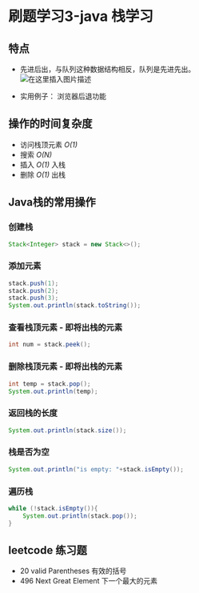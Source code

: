 # 刷题学习3-java 栈学习



## 特点
* 先进后出，与队列这种数据结构相反，队列是先进先出。
![在这里插入图片描述](https://img-blog.csdnimg.cn/ebbc38603f6f45639232f42e5001f34a.png?x-oss-process=image/watermark,type_ZHJvaWRzYW5zZmFsbGJhY2s,shadow_50,text_Q1NETiBAU3R1X2FydA==,size_20,color_FFFFFF,t_70,g_se,x_16#pic_center)

* 实用例子： 浏览器后退功能

## 操作的时间复杂度
* 访问栈顶元素 _O(1)_  
* 搜索 _O(N)_  
* 插入 _O(1)_ 入栈  
* 删除 _O(1)_ 出栈  

## Java栈的常用操作
### 创建栈
```java
Stack<Integer> stack = new Stack<>();
```
### 添加元素
```java
stack.push(1);
stack.push(2);
stack.push(3);
System.out.println(stack.toString());
```
### 查看栈顶元素 - 即将出栈的元素
```java
int num = stack.peek();
```
### 删除栈顶元素 - 即将出栈的元素
```java
int temp = stack.pop();
System.out.println(temp);
```
### 返回栈的长度
```java
System.out.println(stack.size());
```
### 栈是否为空
```java
System.out.println("is empty: "+stack.isEmpty());
```
### 遍历栈
```java
while (!stack.isEmpty()){
    System.out.println(stack.pop());
}
```
## leetcode 练习题
* 20 valid Parentheses 有效的括号  
* 496 Next Great Element 下一个最大的元素

